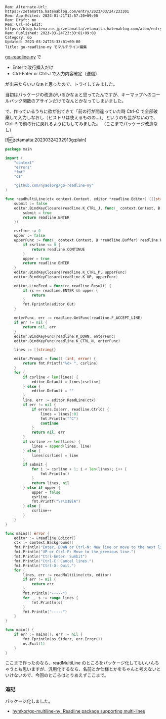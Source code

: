```header
Rem: Alternate-Url: https://zetamatta.hatenablog.com/entry/2023/03/24/233301
Rem: App-Edited: 2024-01-21T12:57:20+09:00
Rem: Draft: no
Rem: Url-To-Edit: https://blog.hatena.ne.jp/zetamatta/zetamatta.hatenablog.com/atom/entry/4207112889974520092
Rem: Published: 2023-03-24T23:33:01+09:00
Category: Go
Updated: 2023-03-24T23:33:01+09:00
Title: go-readline-ny でマルチライン編集
```
[go-readline-ny]: https://github.com/nyaosorg/go-readline-ny

[go-readline-ny] で

- Enterで改行挿入だけ
- Ctrl-Enter or Ctrl-J で入力内容確定（送信）

が出来たらいいなぁと思ったので、トライしてみました。

当初はパッケージの改造がいるかなぁと思ってたんですが、キーマップへのコールバック関数のアサインだけでなんとかなってしまいました。

で、作っているうちに欲が出てきて「前の行が間違っていた時 Ctrl-C で全部破棄して入力しなおし（ヒストリは使えるものの…）」というのも芸がないので、Ctrl-P で前の行に戻れるようにもしてみました。
（ここまでパッケージ改造なし）

[f:id:zetamatta:20230324232913g:plain]

```go
package main

import (
	"context"
	"errors"
	"fmt"
	"os"

	"github.com/nyaosorg/go-readline-ny"
)

func readMultiLine(ctx context.Context, editor *readline.Editor) ([]string, error) {
	submit := false
	editor.BindKeyClosure(readline.K_CTRL_J, func(_ context.Context, B *readline.Buffer) readline.Result {
		submit = true
		return readline.ENTER
	})

	csrline := 0
	upper := false
	upperFunc := func(_ context.Context, B *readline.Buffer) readline.Result {
		if csrline <= 0 {
			return readline.CONTINUE
		}
		upper = true
		return readline.ENTER
	}
	editor.BindKeyClosure(readline.K_CTRL_P, upperFunc)
	editor.BindKeyClosure(readline.K_UP, upperFunc)

	editor.LineFeed = func(rc readline.Result) {
		if rc == readline.ENTER && upper {
			return
		}
		fmt.Fprintln(editor.Out)
	}

	enterFunc, err := readline.GetFunc(readline.F_ACCEPT_LINE)
	if err != nil {
		return nil, err
	}
	editor.BindKeyFunc(readline.K_DOWN, enterFunc)
	editor.BindKeyFunc(readline.K_CTRL_N, enterFunc)

	lines := []string{}

	editor.Prompt = func() (int, error) {
		return fmt.Printf("%d> ", csrline)
	}
	for {
		if csrline < len(lines) {
			editor.Default = lines[csrline]
		} else {
			editor.Default = ""
		}
		line, err := editor.ReadLine(ctx)
		if err != nil {
			if errors.Is(err, readline.CtrlC) {
				lines = lines[:0]
				fmt.Println("^C")
				continue
			}
			return nil, err
		}
		if csrline >= len(lines) {
			lines = append(lines, line)
		} else {
			lines[csrline] = line
		}
		if submit {
			for i := csrline + 1; i < len(lines); i++ {
				fmt.Println()
			}
			return lines, nil
		} else if upper {
			upper = false
			csrline--
			fmt.Printf("\r\x1B[A")
		} else {
			csrline++
		}
	}
}

func mains() error {
	editor := &readline.Editor{}
	ctx := context.Background()
	fmt.Println("Enter, DOWN or Ctrl-N: New line or move to the next line")
	fmt.Println("UP or Ctrl-P: Move to the previous line.")
	fmt.Println("Ctrl-Enter: Sumbit")
	fmt.Println("Ctrl-C: Cancel lines.")
	fmt.Println("Ctrl-D: Quit.")
	for {
		lines, err := readMultiLine(ctx, editor)
		if err != nil {
			return err
		}
		fmt.Println("-----")
		for _, s := range lines {
			fmt.Println(s)
		}
		fmt.Println("-----")
	}
}

func main() {
	if err := mains(); err != nil {
		fmt.Fprintln(os.Stderr, err.Error())
		os.Exit(1)
	}
}
```

ここまで作ったのなら、readMultiLine のところをパッケージ化してもいいんちゃうとも思いますが、汎用化するなら、名前とか仕様とかをちゃんと考えないといけないので、今回のところはとりあえずここまで。

### 追記

パッケージ化しました。

- [hymkor/go-multiline-ny: Readline package supporting multi-lines](https://github.com/hymkor/go-multiline-ny)
